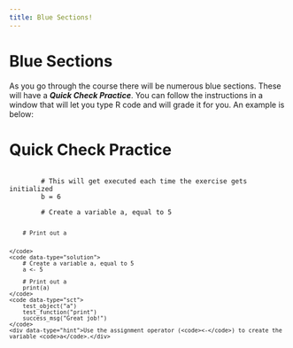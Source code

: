 ```yaml
---
title: Blue Sections!
---
```




Blue Sections
===============


As you go through the course there will be numerous blue sections. These will have a ***Quick Check Practice***. You can follow the instructions in a window that will let you type R code and will grade it for you. An example is below:

<div class="content-box-blue">
<h1>Quick Check Practice</h1>
<div data-datacamp-exercise data-lang="r">
    <code data-type="pre-exercise-code">
        # This will get executed each time the exercise gets initialized
        b = 6
    </code>
    <code data-type="sample-code">
        # Create a variable a, equal to 5


        # Print out a


    </code>
    <code data-type="solution">
        # Create a variable a, equal to 5
        a <- 5

        # Print out a
        print(a)
    </code>
    <code data-type="sct">
        test_object("a")
        test_function("print")
        success_msg("Great job!")
    </code>
    <div data-type="hint">Use the assignment operator (<code><-</code>) to create the variable <code>a</code>.</div>
</div>
</div>

<script src="https://cdn.datacamp.com/datacamp-light-latest.min.js"></script>

